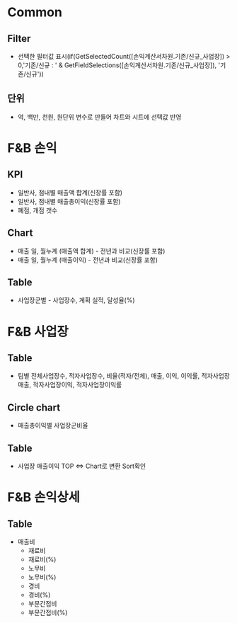 # Common

## Filter
- 선택한 필터값 표시(if(GetSelectedCount([손익계산서차원.기존/신규_사업장]) > 0,'기존/신규 : ' & GetFieldSelections([손익계산서차원.기존/신규_사업장]), '기존/신규'))

## 단위
- 억, 백만, 천원, 원단위 변수로 만들어 차트와 시트에 선택값 반영



# F&B 손익

## KPI
- 일반사, 점내별 매출액 합계(신장률 포함)
- 일반사, 점내별 매출총이익(신장률 포함)
- 폐점, 개점 갯수

## Chart
- 매출 일, 월누계 (매출액 합계) - 전년과 비교(신장률 포함)
- 매출 일, 월누계 (매출이익) - 전년과 비교(신장률 포함)

## Table 
- 사업장군별 - 사업장수, 계획 실적, 달성율(%) 


# F&B 사업장

## Table
- 팀별 전체사업장수, 적자사업장수, 비율(적자/전체), 매출, 이익, 이익률, 적자사업장매출, 적자사업장이익, 적자사업장이익률

## Circle chart
- 매출총이익별 사업장군비율

## Table
- 사업장 매출이익 TOP <=> Chart로 변환 Sort확인


# F&B 손익상세

## Table
- 매출비
    - 재료비 
    - 재료비(%) 
    - 노무비 
    - 노무비(%) 
    - 경비 
    - 경비(%) 
    - 부문간접비 
    - 부문간접비(%)
